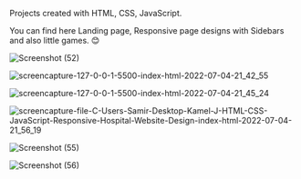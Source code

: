 Projects created with HTML, CSS, JavaScript. 

You can find here Landing page, Responsive page designs with Sidebars and also little games. 😊


![Screenshot (52)](https://user-images.githubusercontent.com/84046930/177207502-f03c8ea3-4c9c-46c5-a297-fde5e6638a34.png)


![screencapture-127-0-0-1-5500-index-html-2022-07-04-21_42_55](https://user-images.githubusercontent.com/84046930/177207509-4a7804f4-f461-45a1-8e3f-2e243a84596f.png)



![screencapture-127-0-0-1-5500-index-html-2022-07-04-21_45_24](https://user-images.githubusercontent.com/84046930/177207518-3700145a-7aa0-4e9e-94d8-bc9513df2601.png)



![screencapture-file-C-Users-Samir-Desktop-Kamel-J-HTML-CSS-JavaScript-Responsive-Hospital-Website-Design-index-html-2022-07-04-21_56_19](https://user-images.githubusercontent.com/84046930/177207528-772526b6-ca29-45b4-982a-c0f08a2217bb.png)


![Screenshot (55)](https://user-images.githubusercontent.com/84046930/177207540-2103cfef-5501-4e17-859c-f41218891427.png)


![Screenshot (56)](https://user-images.githubusercontent.com/84046930/177207591-de2950c2-f59f-4d4a-9b3b-c8d306a5d390.png)
